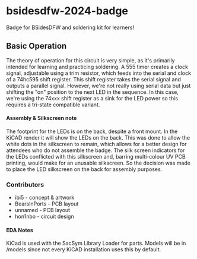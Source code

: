 # bsidesdfw-2024-badge
Badge for BSidesDFW and soldering kit for learners!

## Basic Operation
The theory of operation for this circuit is very simple, as it's primarily intended for learning and practicing soldering. A 555 timer creates a clock signal, adjustable using a trim resistor, which feeds into the serial and clock of a 74hc595 shift register. This shift register takes the serial signal and outputs a parallel signal. However, we're not really using serial data but just shifting the "on" position to the next LED in the sequence. In this case, we're using the 74xxx shift register as a sink for the LED power so this requires a tri-state compatible variant.

#### Assembly & Silkscreen note
The footprint for the LEDs is on the back, despite a front mount. In the KiCAD render it will show the LEDs on the back. This was done to allow the white dots in the silkscreen to remain, which allows for a better design for attendees who do not assemble the badge. The silk screen indicators for the LEDs conflicted with this silkscreen and, barring multi-colour UV PCB printing, would make for an unusable silkscreen. So the decision was made to place the LED silkscreen on the back for assembly purposes.

### Contributors
- ibi5 - concept & artwork
- BearsInPorts - PCB layout
- unnamed - PCB layout
- hon1nbo - circuit design

#### EDA Notes
KiCad is used with the SacSym Library Loader for parts. Models will be in /models since not every KiCAD installation uses this by default.


